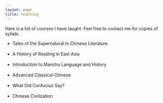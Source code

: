 ```yaml
---
layout: page
title: Teaching
---
```

<p>
Here is a list of courses I have taught. Feel free to contact me for copies of syllabi.
  </p>

<ul>
<li>
 Tales of the Supernatural in Chinese Literature
</li>
<br>  
  <li>
A History of Reading in East Asia
  </li>
  <br>  
  <li>
Introduction to Manchu Language and History
  </li>
  <br>
  <li>
Advanced Classical Chinese
  </li>
  <br>  
  <li>
 What Did Confucius Say?
  </li>
  <br>  
  <li>
Chinese Civilization
  </li>
</ul>

